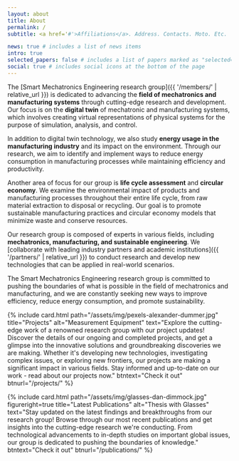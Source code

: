 ```yaml
---
layout: about
title: About
permalink: /
subtitle: <a href='#'>Affiliations</a>. Address. Contacts. Moto. Etc.

news: true # includes a list of news items
intro: true
selected_papers: false # includes a list of papers marked as "selected={true}"
social: true # includes social icons at the bottom of the page
---
```


The [Smart Mechatronics Engineering research group]({{ '/members/' | relative_url }}) is dedicated to advancing the **field of mechatronics and manufacturing systems** through cutting-edge research and development. Our focus is on the **digital twin** of mechatronic and manufacturing systems, which involves creating virtual representations of physical systems for the purpose of simulation, analysis, and control.

In addition to digital twin technology, we also study **energy usage in the manufacturing industry** and its impact on the environment. Through our research, we aim to identify and implement ways to reduce energy consumption in manufacturing processes while maintaining efficiency and productivity.

Another area of focus for our group is **life cycle assessment** and **circular economy**. We examine the environmental impact of products and manufacturing processes throughout their entire life cycle, from raw material extraction to disposal or recycling. Our goal is to promote sustainable manufacturing practices and circular economy models that minimize waste and conserve resources.

Our research group is composed of experts in various fields, including **mechatronics, manufacturing, and sustainable engineering**. We [collaborate with leading industry partners and academic institutions]({{ '/partners/' | relative_url }}) to conduct research and develop new technologies that can be applied in real-world scenarios.

The Smart Mechatronics Engineering research group is committed to pushing the boundaries of what is possible in the field of mechatronics and manufacturing, and we are constantly seeking new ways to improve efficiency, reduce energy consumption, and promote sustainability.

{%
    include card.html
    path="/assets/img/pexels-alexander-dummer.jpg"
    title="Projects"
    alt="Measurement Equipment"
    text="Explore the cutting-edge work of a renowned research group with our project updates! Discover the details of our ongoing and completed projects, and get a glimpse into the innovative solutions and groundbreaking discoveries we are making. Whether it's developing new technologies, investigating complex issues, or exploring new frontiers, our projects are making a significant impact in various fields. Stay informed and up-to-date on our work - read about our projects now."
    btntext="Check it out"
    btnurl="/projects/"
%}

{%
    include card.html
    path="/assets/img/glasses-dan-dimmock.jpg"
    figureright=true
    title="Latest Publications"
    alt="Thesis with Glasses"
    text="Stay updated on the latest findings and breakthroughs from our research group! Browse through our most recent publications and get insights into the cutting-edge research we're conducting. From technological advancements to in-depth studies on important global issues, our group is dedicated to pushing the boundaries of knowledge."
    btntext="Check it out"
    btnurl="/publications/"
%}

